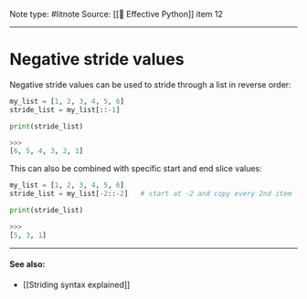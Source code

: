 Note type: #litnote
Source: [[📖 Effective Python]] item 12

---
# Negative stride values
Negative stride values can be used to stride through a list in reverse order:
```python
my_list = [1, 2, 3, 4, 5, 6]
stride_list = my_list[::-1]

print(stride_list)

>>>
[6, 5, 4, 3, 2, 1]
```

This can also be combined with specific start and end slice values:
```python
my_list = [1, 2, 3, 4, 5, 6]
stride_list = my_list[-2::-2]	# start at -2 and copy every 2nd item

print(stride_list)

>>>
[5, 3, 1]
```

---
#### See also:
- [[Striding syntax explained]]